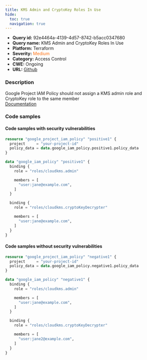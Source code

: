```yaml
---
title: KMS Admin and CryptoKey Roles In Use
hide:
  toc: true
  navigation: true
---
```


-   **Query id:** 92e4464a-4139-4d57-8742-b5acc0347680
-   **Query name:** KMS Admin and CryptoKey Roles In Use
-   **Platform:** Terraform
-   **Severity:** <span style="color:#ff7213">Medium</span>
-   **Category:** Access Control
-   **CWE:** Ongoing
-   **URL:** [Github](https://github.com/DataDog/kics/tree/master/assets/queries/terraform/gcp/kms_admin_and_crypto_key_roles_in_use)

### Description
Google Project IAM Policy should not assign a KMS admin role and CryptoKey role to the same member<br>
[Documentation](https://registry.terraform.io/providers/hashicorp/google/latest/docs/resources/google_project_iam#policy_data)

### Code samples
#### Code samples with security vulnerabilities
```tf title="Positive test num. 1 - tf file" hl_lines="3"
resource "google_project_iam_policy" "positive1" {
  project     = "your-project-id"
  policy_data = data.google_iam_policy.positive1.policy_data
}

data "google_iam_policy" "positive1" {
  binding {
    role = "roles/cloudkms.admin"

    members = [
      "user:jane@example.com",
    ]
  }

  binding {
    role = "roles/cloudkms.cryptoKeyDecrypter"

    members = [
      "user:jane@example.com",
    ]
  }
}

```


#### Code samples without security vulnerabilities
```tf title="Negative test num. 1 - tf file"
resource "google_project_iam_policy" "negative1" {
  project     = "your-project-id"
  policy_data = data.google_iam_policy.negative1.policy_data
}

data "google_iam_policy" "negative1" {
  binding {
    role = "roles/cloudkms.admin"

    members = [
      "user:jane@example.com",
    ]
  }

  binding {
    role = "roles/cloudkms.cryptoKeyDecrypter"

    members = [
      "user:jane2@example.com",
    ]
  }
}

```
